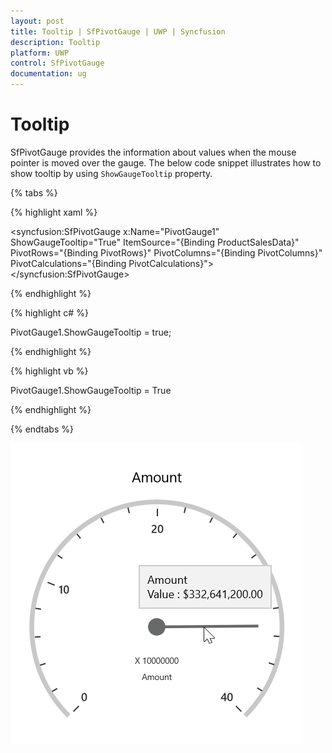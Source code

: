 ```yaml
---
layout: post
title: Tooltip | SfPivotGauge | UWP | Syncfusion
description: Tooltip
platform: UWP
control: SfPivotGauge
documentation: ug
---
```


# Tooltip

SfPivotGauge provides the information about values when the mouse pointer is moved over the gauge. The below code snippet illustrates how to show tooltip by using `ShowGaugeTooltip` property.

{% tabs %}

{% highlight xaml %}

<syncfusion:SfPivotGauge x:Name="PivotGauge1" ShowGaugeTooltip="True"
                         ItemSource="{Binding ProductSalesData}" PivotRows="{Binding PivotRows}"
                         PivotColumns="{Binding PivotColumns}" PivotCalculations="{Binding PivotCalculations}">
</syncfusion:SfPivotGauge>

{% endhighlight %}

{% highlight c# %}

PivotGauge1.ShowGaugeTooltip = true;

{% endhighlight %}

{% highlight vb %}

PivotGauge1.ShowGaugeTooltip = True

{% endhighlight %}

{% endtabs %}

![](Tooltip_images/Tooltip.png)